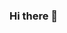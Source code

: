 ### Hi there 👋

<!--
**JadersonFelisbertoValerio/JadersonFelisbertoValerio** is a ✨ _special_ ✨ repository because its `README.md` (this file) appears on your GitHub profile.

Alguns detalhes sobre mim:

- 🔭 Eu atualmente trabalho como vendedor de Livros (Livrarias Curitiba Shopping Mueller, Curitiba)
- ✨ Sou formado em Licenciatura de Ciências Biológicas (PUCPR)
- 🌱 Eu atualmente estou cursando Analise e desenvolvimento de sistemas (UniDomBOSCO) ...
- 💬 Pode me perguntar sobre: Livros e ou Biologia no geral
- 📫 How to reach me: ...
- 😄 Pronouns: Ele/Dele...

Meu Curriculo Lattes
    *http://lattes.cnpq.br/3308158720711376
